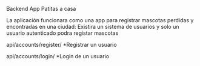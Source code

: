 Backend App Patitas a casa

La aplicación funcionara como una app para registrar mascotas perdidas y encontradas en una ciudad:
Existira un sistema de usuarios y solo un usuario autenticado podra registar mascotas

api/accounts/register/
*Registrar un usuario

api/accounts/login/
*Login de un usuario

